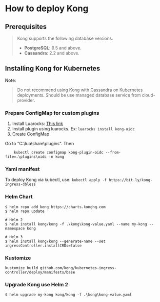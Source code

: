 # How to deploy Kong
 
 ## Prerequisites
 > Kong supports the following database versions:
 > - **PostgreSQL**: 9.5 and above.
 > - **Cassandra**: 2.2 and above.

 ## Installing Kong for Kubernetes
Note: 
> Do not recommend using Kong with Cassandra on Kubernetes deployments. Should be use managed database service from cloud-provider.

### Prepare ConfigMap for custom plugins
1. Install Luarocks: [This link](..\luarocks\README.md)
2. Install plugin using luarocks. Ex: `luarocks install kong-oidc`
3. Create ConfigMap 

Go to "C:\lua\share\plugins". Then

        kubectl create configmap kong-plugin-oidc --from-file=.\plugins\oidc -n kong  



 ### Yaml manifest
  To deploy Kong via kubectl, use:
  `kubectl apply -f https://bit.ly/kong-ingress-dbless`

 ### Helm Chart
    $ helm repo add kong https://charts.konghq.com
    $ helm repo update

    # Helm 2
    $ helm install kong/kong -f .\kong\kong-value.yaml --name my-kong --namespace kong

    # Helm 3
    $ helm install kong/kong --generate-name --set ingressController.installCRDs=false
### Kustomize
    kustomize build github.com/kong/kubernetes-ingress-controller/deploy/manifests/base

### Upgrade Kong use Helm 2
    $ helm upgrade my-kong kong/kong -f .\kong\kong-value.yaml